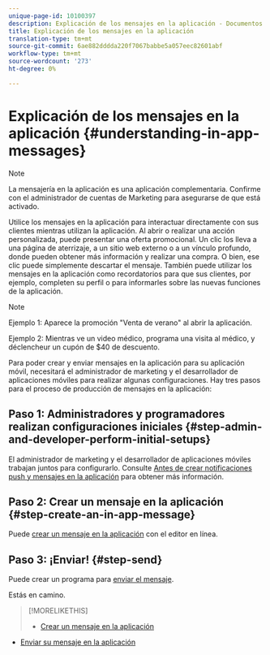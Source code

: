 ```yaml
---
unique-page-id: 10100397
description: Explicación de los mensajes en la aplicación - Documentos de marketing - Documentación del producto
title: Explicación de los mensajes en la aplicación
translation-type: tm+mt
source-git-commit: 6ae882dddda220f7067babbe5a057eec82601abf
workflow-type: tm+mt
source-wordcount: '273'
ht-degree: 0%

---
```



# Explicación de los mensajes en la aplicación {#understanding-in-app-messages}

>[!NOTE]
>
>La mensajería en la aplicación es una aplicación complementaria. Confirme con el administrador de cuentas de Marketing para asegurarse de que está activado.

Utilice los mensajes en la aplicación para interactuar directamente con sus clientes mientras utilizan la aplicación. Al abrir o realizar una acción personalizada, puede presentar una oferta promocional. Un clic los lleva a una página de aterrizaje, a un sitio web externo o a un vínculo profundo, donde pueden obtener más información y realizar una compra. O bien, ese clic puede simplemente descartar el mensaje.  También puede utilizar los mensajes en la aplicación como recordatorios para que sus clientes, por ejemplo, completen su perfil o para informarles sobre las nuevas funciones de la aplicación.

>[!NOTE]
>
>Ejemplo 1: Aparece la promoción &quot;Venta de verano&quot; al abrir la aplicación.
>
>Ejemplo 2: Mientras ve un video médico, programa una visita al médico, y déclencheur un cupón de $40 de descuento.

Para poder crear y enviar mensajes en la aplicación para su aplicación móvil, necesitará el administrador de marketing y el desarrollador de aplicaciones móviles para realizar algunas configuraciones.  Hay tres pasos para el proceso de producción de mensajes en la aplicación:

## Paso 1: Administradores y programadores realizan configuraciones iniciales {#step-admin-and-developer-perform-initial-setups}

El administrador de marketing y el desarrollador de aplicaciones móviles trabajan juntos para configurarlo. Consulte [Antes de crear notificaciones push y mensajes en la aplicación](/help/marketo/product-docs/mobile-marketing/admin/before-you-create-push-notifications-and-in-app-messages.md) para obtener más información.

## Paso 2: Crear un mensaje en la aplicación {#step-create-an-in-app-message}

Puede [crear un mensaje en la aplicación](https://docs.marketo.com/display/docs/create+an+in-app+message) con el editor en línea.

## Paso 3: ¡Enviar! {#step-send}

Puede crear un programa para [enviar el mensaje](https://docs.marketo.com/display/docs/send+your+in-app+message).

Estás en camino.

>[!MORELIKETHIS]
>
>* [Crear un mensaje en la aplicación](https://docs.marketo.com/display/docs/create+an+in-app+message)
   >
   >
* [Enviar su mensaje en la aplicación](https://docs.marketo.com/display/docs/send+your+in-app+message)

